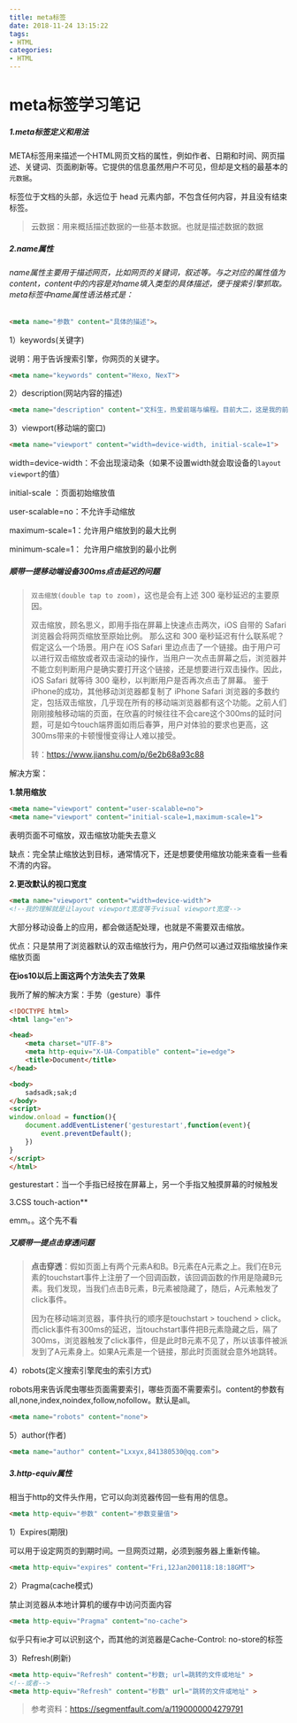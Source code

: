 ```yaml
---
title: meta标签
date: 2018-11-24 13:15:22
tags: 
- HTML
categories: 
- HTML
---
```


# meta标签学习笔记

##### 1.meta标签定义和用法

META标签用来描述一个HTML网页文档的属性，例如作者、日期和时间、网页描述、关键词、页面刷新等。它提供的信息虽然用户不可见，但却是文档的最基本的`元数据`。

标签位于文档的头部，永远位于 head 元素内部，不包含任何内容，并且没有结束标签。

> 云数据：用来概括描述数据的一些基本数据。也就是描述数据的数据



##### 2.name属性

###### name属性主要用于描述网页，比如网页的关键词，叙述等。与之对应的属性值为content，content中的内容是对name填入类型的具体描述，便于搜索引擎抓取。meta标签中name属性语法格式是：

```html
<meta name="参数" content="具体的描述">。
```



1）keywords(关键字)

说明：用于告诉搜索引擎，你网页的关键字。

```html
<meta name="keywords" content="Hexo, NexT">
```



2）description(网站内容的描述)

```html
<meta name="description" content="文科生，热爱前端与编程。目前大二，这是我的前端博客">
```



3）viewport(移动端的窗口)

```html
<meta name="viewport" content="width=device-width, initial-scale=1">
```

width=device-width：不会出现滚动条（如果不设置width就会取设备的`layout viewport`的值）

initial-scale ：页面初始缩放值

user-scalable=no：不允许手动缩放

maximum-scale=1：允许用户缩放到的最大比例

minimum-scale=1： 允许用户缩放到的最小比例



##### 顺带一提移动端设备300ms点击延迟的问题

> `双击缩放(double tap to zoom)`，这也是会有上述 300 毫秒延迟的主要原因。
>
> 双击缩放，顾名思义，即用手指在屏幕上快速点击两次，iOS 自带的 Safari 浏览器会将网页缩放至原始比例。 那么这和 300 毫秒延迟有什么联系呢？ 假定这么一个场景。用户在 iOS Safari 里边点击了一个链接。由于用户可以进行双击缩放或者双击滚动的操作，当用户一次点击屏幕之后，浏览器并不能立刻判断用户是确实要打开这个链接，还是想要进行双击操作。因此，iOS Safari 就等待 300 毫秒，以判断用户是否再次点击了屏幕。 鉴于iPhone的成功，其他移动浏览器都复制了 iPhone Safari 浏览器的多数约定，包括双击缩放，几乎现在所有的移动端浏览器都有这个功能。之前人们刚刚接触移动端的页面，在欣喜的时候往往不会care这个300ms的延时问题，可是如今touch端界面如雨后春笋，用户对体验的要求也更高，这300ms带来的卡顿慢慢变得让人难以接受。
>
> 转：https://www.jianshu.com/p/6e2b68a93c88



解决方案：

**1.禁用缩放**

```html
<meta name="viewport" content="user-scalable=no">
<meta name="viewport" content="initial-scale=1,maximum-scale=1">
```

表明页面不可缩放，双击缩放功能失去意义

缺点：完全禁止缩放达到目标，通常情况下，还是想要使用缩放功能来查看一些看不清的内容。



**2.更改默认的视口宽度**

```html
<meta name="viewport" content="width=device-width">
<!--我的理解就是让layout viewport宽度等于visual viewport宽度-->
```

大部分移动设备上的应用，都会做适配处理，也就是不需要双击缩放。

优点：只是禁用了浏览器默认的双击缩放行为，用户仍然可以通过双指缩放操作来缩放页面



**在ios10以后上面这两个方法失去了效果**

我所了解的解决方案：手势（gesture）事件

```html
<!DOCTYPE html>
<html lang="en">

<head>
    <meta charset="UTF-8">
    <meta http-equiv="X-UA-Compatible" content="ie=edge">
    <title>Document</title>
</head>

<body>
    sadsadk;sak;d
</body>
<script>
window.onload = function(){
    document.addEventListener('gesturestart',function(event){
        event.preventDefault();
    })
}
</script>
</html>
```

gesturestart：当一个手指已经按在屏幕上，另一个手指又触摸屏幕的时候触发



3.CSS touch-action**

emm。。这个先不看







##### 又顺带一提点击穿透问题



> **点击穿透**：假如页面上有两个元素A和B。B元素在A元素之上。我们在B元素的touchstart事件上注册了一个回调函数，该回调函数的作用是隐藏B元素。我们发现，当我们点击B元素，B元素被隐藏了，随后，A元素触发了click事件。
>
> 因为在移动端浏览器，事件执行的顺序是touchstart > touchend > click。而click事件有300ms的延迟，当touchstart事件把B元素隐藏之后，隔了300ms，浏览器触发了click事件，但是此时B元素不见了，所以该事件被派发到了A元素身上。如果A元素是一个链接，那此时页面就会意外地跳转。



4）robots(定义搜索引擎爬虫的索引方式)

robots用来告诉爬虫哪些页面需要索引，哪些页面不需要索引。content的参数有all,none,index,noindex,follow,nofollow。默认是all。

```html
<meta name="robots" content="none">
```



5）author(作者)

```html
<meta name="author" content="Lxxyx,841380530@qq.com">
```



##### 3.http-equiv属性

相当于http的文件头作用，它可以向浏览器传回一些有用的信息。

```html
<meta http-equiv="参数" content="参数变量值">
```



1）Expires(期限) 

可以用于设定网页的到期时间。一旦网页过期，必须到服务器上重新传输。 

```html
<meta http-equiv="expires" content="Fri,12Jan200118:18:18GMT"> 
```



2）Pragma(cache模式) 

禁止浏览器从本地计算机的缓存中访问页面内容

```html
<meta http-equiv="Pragma" content="no-cache">
```

似乎只有ie才可以识别这个，而其他的浏览器是Cache-Control: no-store的标签

3）Refresh(刷新) 

```html
<meta http-equiv="Refresh" content="秒数; url=跳转的文件或地址" > 
<!--或者-->
<meta http-equiv="Refresh" content="秒数" url="跳转的文件或地址" > 
```



> 参考资料：https://segmentfault.com/a/1190000004279791